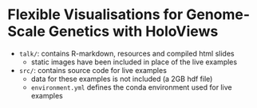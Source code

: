 # Flexible Visualisations for Genome-Scale Genetics with HoloViews

- `talk/`: contains R-markdown, resources and compiled html slides
	- static images have been included in place of the live examples
- `src/`: contains source code for live examples
	- data for these examples is not included (a 2GB hdf file)
	- `environment.yml` defines the conda environment used for live examples

